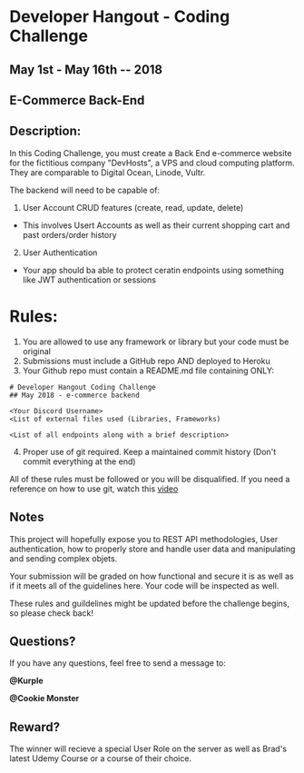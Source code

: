 # Developer Hangout - Coding Challenge

## May 1st - May 16th -- 2018

## E-Commerce Back-End

## Description:

In this Coding Challenge, you must create a Back End e-commerce website for the fictitious company "DevHosts", a VPS and cloud computing platform. They are comparable to Digital Ocean, Linode, Vultr.

The backend will need to be capable of:

1. User Account CRUD features (create, read, update, delete)
  - This involves Usert Accounts as well as their current shopping cart and past orders/order history
2. User Authentication
  - Your app should ba able to protect ceratin endpoints using something like JWT authentication or sessions


# Rules:

1. You are allowed to use any framework or library but your code must be original
2. Submissions must include a GitHub repo AND deployed to Heroku
3. Your Github repo must contain a README.md file containing ONLY:

```
# Developer Hangout Coding Challenge
## May 2018 - e-commerce backend

<Your Discord Username>
<List of external files used (Libraries, Frameworks)

<List of all endpoints along with a brief description>
```
4. Proper use of git required. Keep a maintained commit history (Don't commit everything at the end)

All of these rules must be followed or you will be disqualified. If you need a reference on how to use git, watch this [video](https://www.youtube.com/watch?v=SWYqp7iY_Tc&t=445s)


## Notes

This project will hopefully expose you to REST API methodologies, User authentication, how to properly store and handle user data and manipulating and sending complex objets.

Your submission will be graded on how functional and secure it is as well as if it meets all of the guidelines here. Your code will be inspected as well.

These rules and guildelines might be updated before the challenge begins, so please check back!

## Questions?

If you have any questions, feel free to send a message to:

**@Kurple**

**@Cookie Monster**

## Reward?

The winner will recieve a special User Role on the server as well as Brad's latest Udemy Course or a course of their choice. 